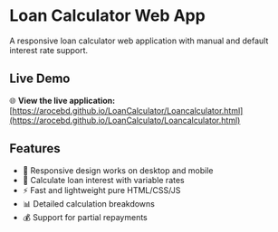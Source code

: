 # Loan Calculator Web App

A responsive loan calculator web application with manual and default interest rate support.

## Live Demo

🌐 **View the live application:** [https://arocebd.github.io/LoanCalculator/Loancalculator.html](https://arocebd.github.io/LoanCalculato/Loancalculator.html)

## Features

- 📱 Responsive design works on desktop and mobile
- 🧮 Calculate loan interest with variable rates
- ⚡ Fast and lightweight pure HTML/CSS/JS
- 📊 Detailed calculation breakdowns
- 💰 Support for partial repayments

